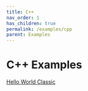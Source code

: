 ```yaml
---
title: C++
nav_order: 1
has_children: true
permalink: /examples/cpp
parent: Examples
---
```



# C++ Examples


[Hello World Classic]({{site.url}}{{site.baseurl}}/examples/cpp/helloworld)
